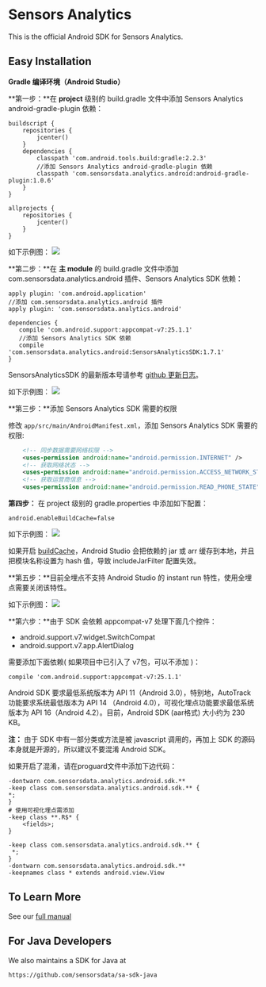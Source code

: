 # Sensors Analytics

This is the official Android SDK for Sensors Analytics.

## Easy Installation

 __Gradle 编译环境（Android Studio）__

**第一步：**在 **project** 级别的 build.gradle 文件中添加 Sensors Analytics android-gradle-plugin 依赖：

```android
buildscript {
    repositories {
        jcenter()
    }
    dependencies {
        classpath 'com.android.tools.build:gradle:2.2.3'
        //添加 Sensors Analytics android-gradle-plugin 依赖
        classpath 'com.sensorsdata.analytics.android:android-gradle-plugin:1.0.6'
    }
}

allprojects {
    repositories {
        jcenter()
    }
}
```

如下示例图：
![](https://www.sensorsdata.cn/manual/img/android_sdk_autotrack_1.png)

**第二步：**在 **主 module** 的 build.gradle 文件中添加 com.sensorsdata.analytics.android 插件、Sensors Analytics SDK 依赖：

```android
apply plugin: 'com.android.application'
//添加 com.sensorsdata.analytics.android 插件
apply plugin: 'com.sensorsdata.analytics.android'

dependencies {
   compile 'com.android.support:appcompat-v7:25.1.1'
   //添加 Sensors Analytics SDK 依赖
   compile 'com.sensorsdata.analytics.android:SensorsAnalyticsSDK:1.7.1'
}
```
SensorsAnalyticsSDK 的最新版本号请参考 [github 更新日志](https://github.com/sensorsdata/sa-sdk-android/releases)。

如下示例图：
![](https://www.sensorsdata.cn/manual/img/android_sdk_autotrack_2.png)

**第三步：**添加 Sensors Analytics SDK 需要的权限

修改 `app/src/main/AndroidManifest.xml`，添加 Sensors Analytics SDK 需要的权限:

```xml
	<!-- 同步数据需要网络权限 -->
    <uses-permission android:name="android.permission.INTERNET" />
    <!-- 获取网络状态 -->
    <uses-permission android:name="android.permission.ACCESS_NETWORK_STATE" />
    <!-- 获取运营商信息 -->
    <uses-permission android:name="android.permission.READ_PHONE_STATE" />
```

**第四步：** 在 project 级别的 gradle.properties 中添加如下配置：

```android
android.enableBuildCache=false
```

如下示例图：
![](https://www.sensorsdata.cn/manual/img/android_sdk_autotrack_5.png)

如果开启 [buildCache](https://developer.android.com/studio/build/build-cache.html)，Android Studio 会把依赖的 jar 或 arr 缓存到本地，并且把模块名称设置为 hash 值，导致 includeJarFilter 配置失效。

**第五步：**目前全埋点不支持 Android Studio 的 instant run 特性，使用全埋点需要关闭该特性。

如下示例图：
![](https://www.sensorsdata.cn/manual/img/android_sdk_autotrack_4.png)

**第六步：**由于 SDK 会依赖 appcompat-v7 处理下面几个控件：

* android.support.v7.widget.SwitchCompat
* android.support.v7.app.AlertDialog

需要添加下面依赖( 如果项目中已引入了 v7包，可以不添加 )：

```android
compile 'com.android.support:appcompat-v7:25.1.1'
```

Android SDK 要求最低系统版本为 API 11（Android 3.0），特别地，AutoTrack功能要求系统最低版本为 API 14 （Android 4.0），可视化埋点功能要求最低系统版本为 API 16（Android 4.2）。目前，Android SDK (aar格式) 大小约为 230 KB。

**注：** 由于 SDK 中有一部分类或方法是被 javascript 调用的，再加上 SDK 的源码本身就是开源的，所以建议不要混淆 Android SDK。

如果开启了混淆，请在proguard文件中添加下边代码：

```
-dontwarn com.sensorsdata.analytics.android.sdk.**
-keep class com.sensorsdata.analytics.android.sdk.** {
*;
}
# 使用可视化埋点需添加
-keep class **.R$* {
    <fields>;
}

-keep class com.sensorsdata.analytics.android.sdk.** {
 *;
}
-dontwarn com.sensorsdata.analytics.android.sdk.**
-keepnames class * extends android.view.View

```

## To Learn More

See our [full manual](http://www.sensorsdata.cn/manual/android_sdk.html)

## For Java Developers

We also maintains a SDK for Java at 

    https://github.com/sensorsdata/sa-sdk-java

